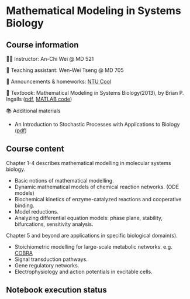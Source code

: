 # Mathematical Modeling in Systems Biology

## Course information

👩‍🏫 Instructor: An-Chi Wei @ MD 521

🦜 Teaching assistant: Wen-Wei Tseng @ MD 705

📝 Announcements & homeworks: [NTU Cool](https://cool.ntu.edu.tw/)

📗 Textbook: Mathematical Modeling in Systems Biology(2013), by Brian P. Ingalls ([pdf](https://www.math.uwaterloo.ca/~bingalls/MMSB/MMSB_w_solutions.pdf), [MATLAB code](https://www.math.uwaterloo.ca/~bingalls/MMSB/MMSB_code.xhtml))

📚 Additional materials
- An Introduction to Stochastic Processes with Applications to Biology ([pdf](http://sistemas.fciencias.unam.mx/~silo/Cursos/coronavirus/Allen.pdf))

## Course content

Chapter 1-4 describes mathematical modelling in molecular systems biology.

- Basic notions of mathematical modelling.
- Dynamic mathematical models of chemical reaction networks. (ODE models)
- Biochemical kinetics of enzyme-catalyzed reactions and cooperative binding.
- Model reductions.
- Analyzing differential equation models: phase plane, stability, bifurcations, sensitivity analysis.

Chapter 5 and beyond are applications in specific biological domain(s).

- Stoichiometric modelling for large-scale metabolic networks. e.g. [COBRA](https://opencobra.github.io/cobrapy/)
- Signal transduction pathways.
- Gene regulatory networks.
- Electrophysiology and action potentials in excitable cells.

## Notebook execution status

```{nb-exec-table}
```
